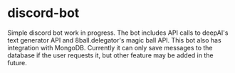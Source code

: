 # discord-bot

Simple discord bot work in progress. The bot includes API calls to deepAI's text generator API and 8ball.delegator's magic ball API. This bot also has integration with MongoDB. Currently it can only save messages to the database if the user requests it, but other feature may be added in the future.
